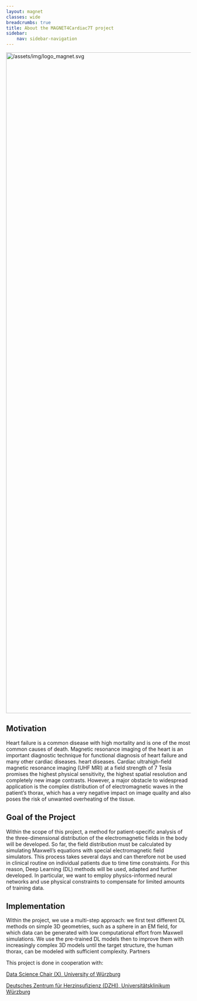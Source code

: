 ```yaml
---
layout: magnet
classes: wide
breadcrumbs: true
title: About the MAGNET4Cardiac7T project
sidebar:
    nav: sidebar-navigation
---
```

<img alt="/assets/img/logo_magnet.svg" class="align-center" src="{{'/assets/img/logo_magnet.svg' | relative_url }}" style="width: 1800px;">
<section id="motivation">
<h2>Motivation</h2>
<p>Heart failure is a common disease with high mortality and is one of the most common causes of death. Magnetic resonance imaging of the heart is an important diagnostic technique for functional diagnosis of heart failure and many other cardiac diseases. heart diseases. Cardiac ultrahigh-field magnetic resonance imaging (UHF MRI) at a field strength of 7 Tesla promises the highest physical sensitivity, the highest spatial resolution and completely new image contrasts. However, a major obstacle to widespread application is the complex distribution of of electromagnetic waves in the patient’s thorax, which has a very negative impact on image quality and also poses the risk of unwanted overheating of the tissue.</p>
</section>
<section id="goal-of-the-project">
<h2>Goal of the Project</h2>
<p>Within the scope of this project, a method for patient-specific analysis of the three-dimensional distribution of the electromagnetic fields in the body will be developed. So far, the field distribution must be calculated by simulating Maxwell’s equations with special electromagnetic field simulators. This process takes several days and can therefore not be used in clinical routine on individual patients due to time time constraints. For this reason, Deep Learning (DL) methods will be used, adapted and further developed. In particular, we want to employ physics-informed neural networks and use physical constraints to compensate for limited amounts of training data.</p>
</section>
<section id="implementation">
<h2>Implementation</h2>
<p>Within the project, we use a multi-step approach: we first test different DL methods on simple 3D geometries, such as a sphere in an EM field, for which data can be generated with low computational effort from Maxwell simulations. We use the pre-trained DL models then to improve them with increasingly complex 3D models until the target structure, the human thorax, can be modeled with sufficient complexity.
Partners</p>
<p>This project is done in cooperation with:</p>
<p><a class="reference external" href="https://dmir.org/">Data Science Chair (X), University of Würzburg</a></p>
<p><a class="reference external" href="https://www.ukw.de/behandlungszentren/dzhi/startseite/">Deutsches Zentrum für Herzinsufizienz (DZHI), Universitätsklinikum Würzburg</a></p>
</section>
</section>
